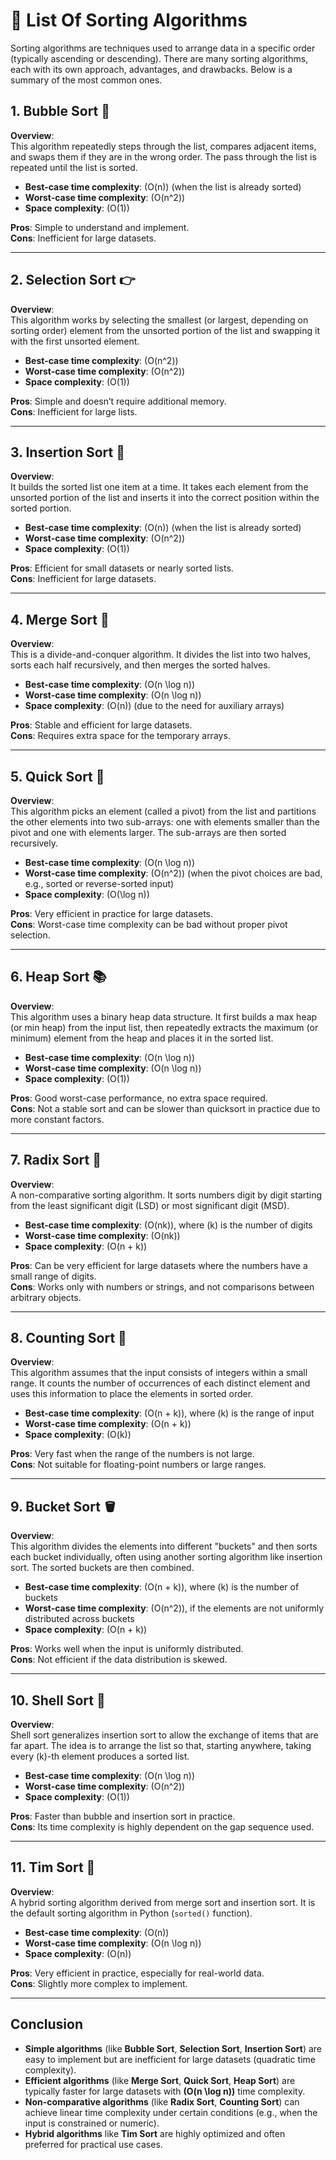# 🔀 List Of Sorting Algorithms

Sorting algorithms are techniques used to arrange data in a specific order (typically ascending or descending). There are many sorting algorithms, each with its own approach, advantages, and drawbacks. Below is a summary of the most common ones.

## 1. Bubble Sort 🫧
**Overview**:  
This algorithm repeatedly steps through the list, compares adjacent items, and swaps them if they are in the wrong order. The pass through the list is repeated until the list is sorted.

- **Best-case time complexity**: \(O(n)\) (when the list is already sorted)
- **Worst-case time complexity**: \(O(n^2)\)
- **Space complexity**: \(O(1)\)

**Pros**: Simple to understand and implement.  
**Cons**: Inefficient for large datasets.

---

## 2. Selection Sort 👉
**Overview**:  
This algorithm works by selecting the smallest (or largest, depending on sorting order) element from the unsorted portion of the list and swapping it with the first unsorted element.

- **Best-case time complexity**: \(O(n^2)\)
- **Worst-case time complexity**: \(O(n^2)\)
- **Space complexity**: \(O(1)\)

**Pros**: Simple and doesn’t require additional memory.  
**Cons**: Inefficient for large lists.

---

## 3. Insertion Sort 📩
**Overview**:  
It builds the sorted list one item at a time. It takes each element from the unsorted portion of the list and inserts it into the correct position within the sorted portion.

- **Best-case time complexity**: \(O(n)\) (when the list is already sorted)
- **Worst-case time complexity**: \(O(n^2)\)
- **Space complexity**: \(O(1)\)

**Pros**: Efficient for small datasets or nearly sorted lists.  
**Cons**: Inefficient for large datasets.

---

## 4. Merge Sort 🤝
**Overview**:  
This is a divide-and-conquer algorithm. It divides the list into two halves, sorts each half recursively, and then merges the sorted halves.

- **Best-case time complexity**: \(O(n \log n)\)
- **Worst-case time complexity**: \(O(n \log n)\)
- **Space complexity**: \(O(n)\) (due to the need for auxiliary arrays)

**Pros**: Stable and efficient for large datasets.  
**Cons**: Requires extra space for the temporary arrays.

---

## 5. Quick Sort 🚀
**Overview**:  
This algorithm picks an element (called a pivot) from the list and partitions the other elements into two sub-arrays: one with elements smaller than the pivot and one with elements larger. The sub-arrays are then sorted recursively.

- **Best-case time complexity**: \(O(n \log n)\)
- **Worst-case time complexity**: \(O(n^2)\) (when the pivot choices are bad, e.g., sorted or reverse-sorted input)
- **Space complexity**: \(O(\log n)\)

**Pros**: Very efficient in practice for large datasets.  
**Cons**: Worst-case time complexity can be bad without proper pivot selection.

---

## 6. Heap Sort 📚
**Overview**:  
This algorithm uses a binary heap data structure. It first builds a max heap (or min heap) from the input list, then repeatedly extracts the maximum (or minimum) element from the heap and places it in the sorted list.

- **Best-case time complexity**: \(O(n \log n)\)
- **Worst-case time complexity**: \(O(n \log n)\)
- **Space complexity**: \(O(1)\)

**Pros**: Good worst-case performance, no extra space required.  
**Cons**: Not a stable sort and can be slower than quicksort in practice due to more constant factors.

---

## 7. Radix Sort 🧮
**Overview**:  
A non-comparative sorting algorithm. It sorts numbers digit by digit starting from the least significant digit (LSD) or most significant digit (MSD).

- **Best-case time complexity**: \(O(nk)\), where \(k\) is the number of digits
- **Worst-case time complexity**: \(O(nk)\)
- **Space complexity**: \(O(n + k)\)

**Pros**: Can be very efficient for large datasets where the numbers have a small range of digits.  
**Cons**: Works only with numbers or strings, and not comparisons between arbitrary objects.

---

## 8. Counting Sort 🔢
**Overview**:  
This algorithm assumes that the input consists of integers within a small range. It counts the number of occurrences of each distinct element and uses this information to place the elements in sorted order.

- **Best-case time complexity**: \(O(n + k)\), where \(k\) is the range of input
- **Worst-case time complexity**: \(O(n + k)\)
- **Space complexity**: \(O(k)\)

**Pros**: Very fast when the range of the numbers is not large.  
**Cons**: Not suitable for floating-point numbers or large ranges.

---

## 9. Bucket Sort 🪣
**Overview**:  
This algorithm divides the elements into different "buckets" and then sorts each bucket individually, often using another sorting algorithm like insertion sort. The sorted buckets are then combined.

- **Best-case time complexity**: \(O(n + k)\), where \(k\) is the number of buckets
- **Worst-case time complexity**: \(O(n^2)\), if the elements are not uniformly distributed across buckets
- **Space complexity**: \(O(n + k)\)

**Pros**: Works well when the input is uniformly distributed.  
**Cons**: Not efficient if the data distribution is skewed.

---

## 10. Shell Sort 🐚
**Overview**:  
Shell sort generalizes insertion sort to allow the exchange of items that are far apart. The idea is to arrange the list so that, starting anywhere, taking every \(k\)-th element produces a sorted list.

- **Best-case time complexity**: \(O(n \log n)\)
- **Worst-case time complexity**: \(O(n^2)\)
- **Space complexity**: \(O(1)\)

**Pros**: Faster than bubble and insertion sort in practice.  
**Cons**: Its time complexity is highly dependent on the gap sequence used.

---

## 11. Tim Sort 🧸
**Overview**:  
A hybrid sorting algorithm derived from merge sort and insertion sort. It is the default sorting algorithm in Python (`sorted()` function).

- **Best-case time complexity**: \(O(n)\)
- **Worst-case time complexity**: \(O(n \log n)\)
- **Space complexity**: \(O(n)\)

**Pros**: Very efficient in practice, especially for real-world data.  
**Cons**: Slightly more complex to implement.

---

## Conclusion
- **Simple algorithms** (like **Bubble Sort**, **Selection Sort**, **Insertion Sort**) are easy to implement but are inefficient for large datasets (quadratic time complexity).
- **Efficient algorithms** (like **Merge Sort**, **Quick Sort**, **Heap Sort**) are typically faster for large datasets with **\(O(n \log n)\)** time complexity.
- **Non-comparative algorithms** (like **Radix Sort**, **Counting Sort**) can achieve linear time complexity under certain conditions (e.g., when the input is constrained or numeric).
- **Hybrid algorithms** like **Tim Sort** are highly optimized and often preferred for practical use cases.
